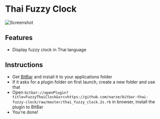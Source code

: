 # Thai Fuzzy Clock

![Screenshot](https://i.imgur.com/Td4z053.png)

## Features
- Display fuzzy clock in Thai language

## Instructions
- Get [BitBar](https://getbitbar.com) and install it to your applications folder
- If it asks for a plugin folder on first launch, create a new folder and use that
- Open `bitbar://openPlugin?title=FuzzyThaiClock&src=https://github.com/narze/bitbar-thai-fuzzy-clock/raw/master/thai_fuzzy_clock.2s.rb` in browser, install the plugin to BitBar
- You're done!
